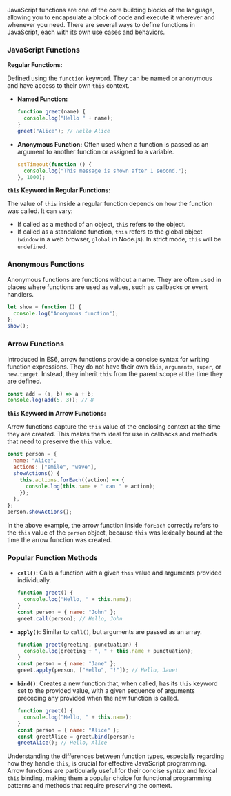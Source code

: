 JavaScript functions are one of the core building blocks of the language, allowing you to encapsulate a block of code and execute it wherever and whenever you need. There are several ways to define functions in JavaScript, each with its own use cases and behaviors.

### JavaScript Functions

**Regular Functions:**

Defined using the `function` keyword. They can be named or anonymous and have access to their own `this` context.

- **Named Function:**

  ```javascript
  function greet(name) {
    console.log("Hello " + name);
  }
  greet("Alice"); // Hello Alice
  ```

- **Anonymous Function:**
  Often used when a function is passed as an argument to another function or assigned to a variable.
  ```javascript
  setTimeout(function () {
    console.log("This message is shown after 1 second.");
  }, 1000);
  ```

**`this` Keyword in Regular Functions:**

The value of `this` inside a regular function depends on how the function was called. It can vary:

- If called as a method of an object, `this` refers to the object.
- If called as a standalone function, `this` refers to the global object (`window` in a web browser, `global` in Node.js). In strict mode, `this` will be `undefined`.

### Anonymous Functions

Anonymous functions are functions without a name. They are often used in places where functions are used as values, such as callbacks or event handlers.

```javascript
let show = function () {
  console.log("Anonymous function");
};
show();
```

### Arrow Functions

Introduced in ES6, arrow functions provide a concise syntax for writing function expressions. They do not have their own `this`, `arguments`, `super`, or `new.target`. Instead, they inherit `this` from the parent scope at the time they are defined.

```javascript
const add = (a, b) => a + b;
console.log(add(5, 3)); // 8
```

**`this` Keyword in Arrow Functions:**

Arrow functions capture the `this` value of the enclosing context at the time they are created. This makes them ideal for use in callbacks and methods that need to preserve the `this` value.

```javascript
const person = {
  name: "Alice",
  actions: ["smile", "wave"],
  showActions() {
    this.actions.forEach((action) => {
      console.log(this.name + " can " + action);
    });
  },
};
person.showActions();
```

In the above example, the arrow function inside `forEach` correctly refers to the `this` value of the `person` object, because `this` was lexically bound at the time the arrow function was created.

### Popular Function Methods

- **`call()`**: Calls a function with a given `this` value and arguments provided individually.

  ```javascript
  function greet() {
    console.log("Hello, " + this.name);
  }
  const person = { name: "John" };
  greet.call(person); // Hello, John
  ```

- **`apply()`**: Similar to `call()`, but arguments are passed as an array.

  ```javascript
  function greet(greeting, punctuation) {
    console.log(greeting + ", " + this.name + punctuation);
  }
  const person = { name: "Jane" };
  greet.apply(person, ["Hello", "!"]); // Hello, Jane!
  ```

- **`bind()`**: Creates a new function that, when called, has its `this` keyword set to the provided value, with a given sequence of arguments preceding any provided when the new function is called.
  ```javascript
  function greet() {
    console.log("Hello, " + this.name);
  }
  const person = { name: "Alice" };
  const greetAlice = greet.bind(person);
  greetAlice(); // Hello, Alice
  ```

Understanding the differences between function types, especially regarding how they handle `this`, is crucial for effective JavaScript programming. Arrow functions are particularly useful for their concise syntax and lexical `this` binding, making them a popular choice for functional programming patterns and methods that require preserving the context.

